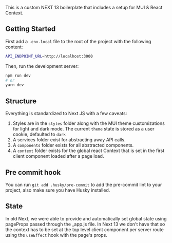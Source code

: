 This is a custom NEXT 13 boilerplate that includes a setup for MUI & React Context.

## Getting Started

First add a `.env.local` file to the root of the project with the following content:

```bash
API_ENDPOINT_URL=http://localhost:3000
```

Then, run the development server:

```bash
npm run dev
# or
yarn dev
```

## Structure

Everything is standardized to Next JS with a few caveats:

1. Styles are in the `styles` folder along with the MUI theme customizations for light and dark mode. The current `theme` state is stored as a user cookie, defaulted to `dark`
2. A services folder exist for abstracting away API calls.
3. A `components` folder exists for all abstracted components.
4. A `context` folder exists for the global react Context that is set in the first client component loaded after a page load.

## Pre commit hook

You can run `git add .husky/pre-commit` to add the pre-commit lint to your project, also make sure you have Husky installed.

## State

In old Next, we were able to provide and automatically set global state using pageProps passed through the \_app.js file. In Next 13 we don't have that so the context has to be set at the top level client component per server route using the `useEffect` hook with the page's props.
